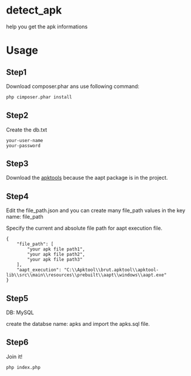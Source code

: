 # detect_apk
help you get the apk informations
# Usage
## Step1
Download composer.phar ans use following command:

```bash
php cimposer.phar install
```

## Step2
Create the db.txt

```
your-user-name
your-password
```

## Step3
Download the [apktools](https://github.com/iBotPeaches/Apktool) because the aapt package is in the project.

## Step4
Edit the file_path.json and you can create many file_path values in the key name: file_path

Specify the current and absolute file path for aapt execution file.

```
{
    "file_path": [
		"your apk file path1", 
		"your apk file path2", 
		"your apk file path3" 
	], 
	"aapt_execution": "C:\\Apktool\\brut.apktool\\apktool-lib\\src\\main\\resources\\prebuilt\\aapt\\windows\\aapt.exe"
}

```

## Step5
DB: MySQL

create the databse name: apks and import the apks.sql file.

## Step6
Join it!

```bash
php index.php
```